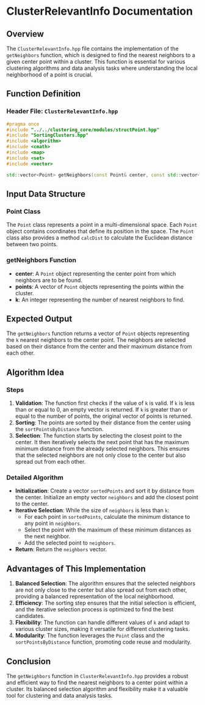 # ClusterRelevantInfo Documentation

## Overview

The `ClusterRelevantInfo.hpp` file contains the implementation of the `getNeighbors` function, which is designed to find the nearest neighbors to a given center point within a cluster. This function is essential for various clustering algorithms and data analysis tasks where understanding the local neighborhood of a point is crucial.

## Function Definition

### Header File: `ClusterRelevantInfo.hpp`

```cpp
#pragma once
#include "../../clustering_core/modules/structPoint.hpp"
#include "SortingClusters.hpp"
#include <algorithm>
#include <cmath>
#include <map>
#include <set>
#include <vector>

std::vector<Point> getNeighbors(const Point& center, const std::vector<Point>& points, int k);
```

## Input Data Structure

### Point Class

The `Point` class represents a point in a multi-dimensional space. Each `Point` object contains coordinates that define its position in the space. The `Point` class also provides a method `calcDist` to calculate the Euclidean distance between two points.

### getNeighbors Function

- **center**: A `Point` object representing the center point from which neighbors are to be found.
- **points**: A vector of `Point` objects representing the points within the cluster.
- **k**: An integer representing the number of nearest neighbors to find.

## Expected Output

The `getNeighbors` function returns a vector of `Point` objects representing the `k` nearest neighbors to the center point. The neighbors are selected based on their distance from the center and their maximum distance from each other.

## Algorithm Idea

### Steps

1. **Validation**: The function first checks if the value of `k` is valid. If `k` is less than or equal to 0, an empty vector is returned. If `k` is greater than or equal to the number of points, the original vector of points is returned.
2. **Sorting**: The points are sorted by their distance from the center using the `sortPointsByDistance` function.
3. **Selection**: The function starts by selecting the closest point to the center. It then iteratively selects the next point that has the maximum minimum distance from the already selected neighbors. This ensures that the selected neighbors are not only close to the center but also spread out from each other.

### Detailed Algorithm

- **Initialization**: Create a vector `sortedPoints` and sort it by distance from the center. Initialize an empty vector `neighbors` and add the closest point to the center.
- **Iterative Selection**: While the size of `neighbors` is less than `k`:
  - For each point in `sortedPoints`, calculate the minimum distance to any point in `neighbors`.
  - Select the point with the maximum of these minimum distances as the next neighbor.
  - Add the selected point to `neighbors`.
- **Return**: Return the `neighbors` vector.

## Advantages of This Implementation

1. **Balanced Selection**: The algorithm ensures that the selected neighbors are not only close to the center but also spread out from each other, providing a balanced representation of the local neighborhood.
2. **Efficiency**: The sorting step ensures that the initial selection is efficient, and the iterative selection process is optimized to find the best candidates.
3. **Flexibility**: The function can handle different values of `k` and adapt to various cluster sizes, making it versatile for different clustering tasks.
4. **Modularity**: The function leverages the `Point` class and the `sortPointsByDistance` function, promoting code reuse and modularity.

## Conclusion

The `getNeighbors` function in `ClusterRelevantInfo.hpp` provides a robust and efficient way to find the nearest neighbors to a center point within a cluster. Its balanced selection algorithm and flexibility make it a valuable tool for clustering and data analysis tasks.